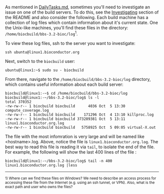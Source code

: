 As mentioned in [DailyTasks.md](DailyTasks.md), sometimes you'll need to investigate an issue on one of the build 
servers.  To do this, see the 
[Investigating](https://github.com/Bioconductor/BBS/blob/master/README.md#investigating) section of the 
README and also consider the following.  Each build machine has a collection of log files which contain information
about it's current state.  One the Unix-like machines, you'll find these files in the directory: 
`/home/biocbuild/bbs-3.2-bioc/log`<sup>1</sup>.

To view these log files, ssh to the server you want to investigate: 

```
ssh ubuntu@linux1.bioconductor.org
```

Next, switch to the `biocbuild` user:

```
ubuntu@linux1:~$ sudo su - biocbuild
```

From there, navigate to the `/home/biocbuild/bbs-3.2-bioc/log` directory, which contains useful information about 
each build server: 

```
biocbuild@linux1:-~$ cd /home/biocbuild/bbs-3.2-bioc/log
biocbuild@linux1:-~/bbs-3.2-bioc/log$ ls -l
total 370352
-rw-rw-r-- 1 biocbuild biocbuild      4036 Oct  5 13:30 compute_coverage.log
-rw-rw-r-- 1 biocbuild biocbuild    171296 Oct  4 13:10 killproc.log
-rw-rw-r-- 1 biocbuild biocbuild 373289381 Oct  5 13:11 linux1.bioconductor.org.log
-rw-rw-r-- 1 biocbuild biocbuild   5758925 Oct  5 09:05 virtual-X.out
```

The file with the most infomration is very large and will be named like \<hostname\>.log.  Above, notice the file 
is `linux1.bioconductor.org.log`.  The best way to read this file is reading it via `tail`, to isolate the end of
the file.  For example, the following will show the last 400 lines of the file : 
```
biocbuild@linux1:-~/bbs-3.2-bioc/log$ tail -n 400 linux1.bioconductor.org.log |less
```

<hr/>
<sub>
1) Where can we find these files on Windows?  We need to describe an access process for accessing these file
from the Internet (e.g. using an ssh tunnel, or VPN).  Also, what is the exact path and user who owns the files?
</sub>
